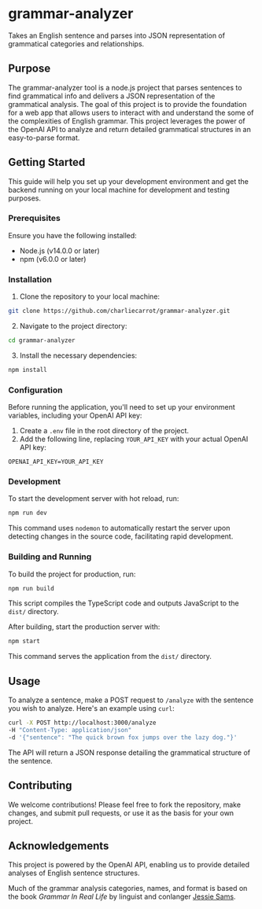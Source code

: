 # grammar-analyzer
Takes an English sentence and parses into JSON representation of grammatical categories and relationships.

## Purpose
The grammar-analyzer tool is a node.js project that parses sentences to find grammatical info and delivers a JSON representation of the grammatical analysis. The goal of this project is to provide the foundation for a web app that allows users to interact with and understand the some of the complexities of English grammar. This project leverages the power of the OpenAI API to analyze and return detailed grammatical structures in an easy-to-parse format.

## Getting Started

This guide will help you set up your development environment and get the backend running on your local machine for development and testing purposes.

### Prerequisites

Ensure you have the following installed:
- Node.js (v14.0.0 or later)
- npm (v6.0.0 or later)

### Installation

1. Clone the repository to your local machine:
``` sh
git clone https://github.com/charliecarrot/grammar-analyzer.git
```

2. Navigate to the project directory:
``` sh
cd grammar-analyzer
```

3. Install the necessary dependencies:
``` sh
npm install
```


### Configuration

Before running the application, you'll need to set up your environment variables, including your OpenAI API key:

1. Create a `.env` file in the root directory of the project.
2. Add the following line, replacing `YOUR_API_KEY` with your actual OpenAI API key:
```
OPENAI_API_KEY=YOUR_API_KEY
```

### Development

To start the development server with hot reload, run:
``` sh
npm run dev
```
This command uses `nodemon` to automatically restart the server upon detecting changes in the source code, facilitating rapid development.

### Building and Running

To build the project for production, run:
``` sh
npm run build
```

This script compiles the TypeScript code and outputs JavaScript to the `dist/` directory.

After building, start the production server with:
``` sh
npm start
```

This command serves the application from the `dist/` directory.

## Usage

To analyze a sentence, make a POST request to `/analyze` with the sentence you wish to analyze. Here's an example using `curl`:

``` sh
curl -X POST http://localhost:3000/analyze
-H "Content-Type: application/json"
-d '{"sentence": "The quick brown fox jumps over the lazy dog."}'
```

The API will return a JSON response detailing the grammatical structure of the sentence.

## Contributing

We welcome contributions! Please feel free to fork the repository, make changes, and submit pull requests, or use it as the basis for your own project.

## Acknowledgements

This project is powered by the OpenAI API, enabling us to provide detailed analyses of English sentence structures.

Much of the grammar analysis categories, names, and format is based on the book *Grammar In Real Life* by linguist and conlanger [Jessie Sams](https://jessiesams.com).